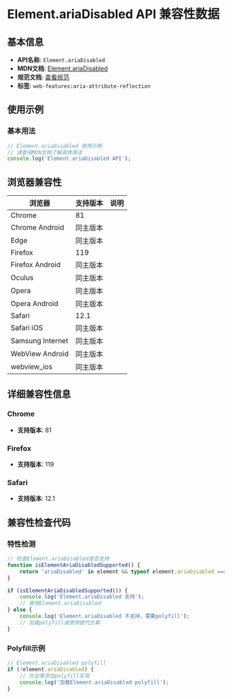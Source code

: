 # Element.ariaDisabled API 兼容性数据

## 基本信息

- **API名称**: `Element.ariaDisabled`
- **MDN文档**: [Element.ariaDisabled](https://developer.mozilla.org/docs/Web/API/Element/ariaDisabled)
- **规范文档**: [查看规范](https://w3c.github.io/aria/#dom-ariamixin-ariadisabled)
- **标签**: `web-features:aria-attribute-reflection`

## 使用示例

### 基本用法

```javascript
// Element.ariaDisabled 使用示例
// 请查阅MDN文档了解具体用法
console.log('Element.ariaDisabled API');
```

## 浏览器兼容性

| 浏览器 | 支持版本 | 说明 |
|--------|----------|------|
| Chrome | 81 |  |
| Chrome Android | 同主版本 |  |
| Edge | 同主版本 |  |
| Firefox | 119 |  |
| Firefox Android | 同主版本 |  |
| Oculus | 同主版本 |  |
| Opera | 同主版本 |  |
| Opera Android | 同主版本 |  |
| Safari | 12.1 |  |
| Safari iOS | 同主版本 |  |
| Samsung Internet | 同主版本 |  |
| WebView Android | 同主版本 |  |
| webview_ios | 同主版本 |  |

## 详细兼容性信息

### Chrome

- **支持版本**: 81

### Firefox

- **支持版本**: 119

### Safari

- **支持版本**: 12.1

## 兼容性检查代码

### 特性检测

```javascript
// 检查Element.ariaDisabled是否支持
function isElementAriaDisabledSupported() {
    return 'ariaDisabled' in element && typeof element.ariaDisabled === 'function';
}

if (isElementAriaDisabledSupported()) {
    console.log('Element.ariaDisabled 支持');
    // 使用Element.ariaDisabled
} else {
    console.log('Element.ariaDisabled 不支持，需要polyfill');
    // 加载polyfill或使用替代方案
}
```

### Polyfill示例

```javascript
// Element.ariaDisabled polyfill
if (!element.ariaDisabled) {
    // 在这里添加polyfill实现
    console.log('加载Element.ariaDisabled polyfill');
}
```


